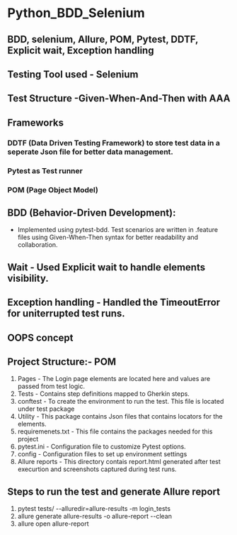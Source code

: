 # Python_BDD_Selenium
## BDD, selenium, Allure, POM, Pytest, DDTF, Explicit wait, Exception handling
## Testing Tool used - Selenium
## Test Structure -Given-When-And-Then with AAA
## Frameworks
 ### DDTF (Data Driven Testing Framework) to store test data in a seperate Json file for better data management.
 ### Pytest as Test runner
 ### POM (Page Object Model)
## BDD (Behavior-Driven Development):
* Implemented using pytest-bdd. Test scenarios are written in .feature files using Given-When-Then syntax for better readability and collaboration.
## Wait - Used Explicit wait to handle elements visibility.
## Exception handling - Handled the TimeoutError for uniterrupted test runs.
## OOPS concept
## Project Structure:- POM
1. Pages - The Login page elements are located here and values are passed from test logic.
2. Tests - Contains step definitions mapped to Gherkin steps.
3. conftest - To create the environment to run the test. This file is located under test package
4. Utility - This package contains Json files that contains locators for the elements.
5. requiremenets.txt - This file contains the packages needed for this project
6. pytest.ini - Configuration file to customize Pytest options.
7. config -  Configuration files to set up environment settings
8. Allure reports - This directory contais report.html generated after test execurtion and screenshots captured during test runs.
  ## Steps to run the test and generate Allure report
  1. pytest tests/ --alluredir=allure-results -m login_tests
  2. allure generate allure-results -o allure-report --clean
  3. allure open allure-report
